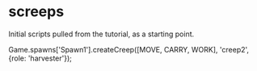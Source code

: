 # screeps

Initial scripts pulled from the tutorial, as a starting point.

Game.spawns['Spawn1'].createCreep([MOVE, CARRY, WORK], 'creep2', {role: 'harvester'});